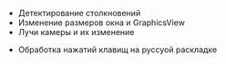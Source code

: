 - Детектирование столкновений
- Изменение размеров окна и GraphicsView
- Лучи камеры и их изменение
+ Обработка нажатий клавищ на руссуой раскладке